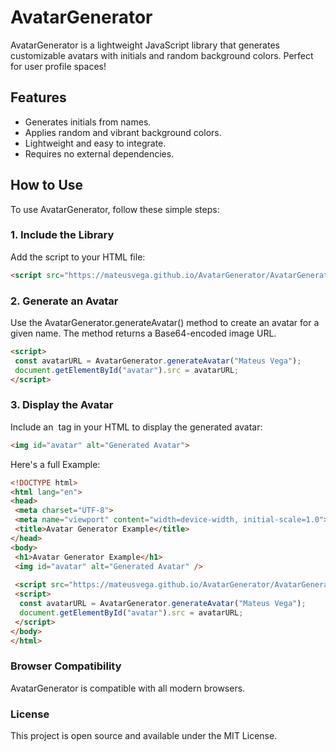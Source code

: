 # AvatarGenerator

AvatarGenerator is a lightweight JavaScript library that generates customizable avatars with initials and random background colors. Perfect for user profile spaces!

## Features

- Generates initials from names.
- Applies random and vibrant background colors.
- Lightweight and easy to integrate.
- Requires no external dependencies.

## How to Use

To use AvatarGenerator, follow these simple steps:

### 1. Include the Library

Add the script to your HTML file:

```html
<script src="https://mateusvega.github.io/AvatarGenerator/AvatarGenerator.mjs"></script>
```
### 2. Generate an Avatar
Use the AvatarGenerator.generateAvatar() method to create an avatar for a given name. The method returns a Base64-encoded image URL.

```html
<script>
 const avatarURL = AvatarGenerator.generateAvatar("Mateus Vega");
 document.getElementById("avatar").src = avatarURL;
</script>
```
### 3. Display the Avatar
Include an <img> tag in your HTML to display the generated avatar:
```html
<img id="avatar" alt="Generated Avatar">
```
Here's a full Example:
```html
<!DOCTYPE html>
<html lang="en">
<head>
 <meta charset="UTF-8">
 <meta name="viewport" content="width=device-width, initial-scale=1.0">
 <title>Avatar Generator Example</title>
</head>
<body>
 <h1>Avatar Generator Example</h1>
 <img id="avatar" alt="Generated Avatar" />
 
 <script src="https://mateusvega.github.io/AvatarGenerator/AvatarGenerator.mjs"></script>
 <script>
  const avatarURL = AvatarGenerator.generateAvatar("Mateus Vega");
  document.getElementById("avatar").src = avatarURL;
 </script>
</body>
</html>
```

### Browser Compatibility
AvatarGenerator is compatible with all modern browsers.

### License
This project is open source and available under the MIT License.
